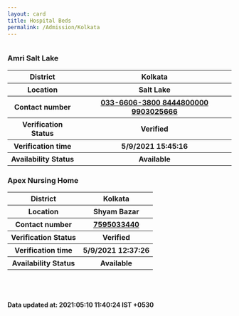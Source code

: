 ```yaml
---
layout: card
title: Hospital Beds
permalink: /Admission/Kolkata
---
```

<div class="row">
	<div class="column">
<div class="card_av">
<h3>Amri Salt Lake</h3>

<div class="info"><table>
<tr><th>District</th><th>Kolkata</th></tr>
<tr><th>Location</th><th>Salt Lake </th></tr>
<tr><th>Contact number </th><th><a href="tel:033-6606-3800">033-6606-3800</a><a href="tel: 8444800000"> 8444800000</a><a href="tel: 9903025666"> 9903025666</a></th></tr>
<tr><th>Verification  Status</th><th>Verified</th></tr>
<tr><th>Verification time</th><th>5/9/2021 15:45:16</th></tr>
<tr><th>Availability Status</th><th>Available</th></tr>
</table></div></div>
<div class="card_av">
<h3>Apex Nursing Home</h3>

<div class="info"><table>
<tr><th>District</th><th>Kolkata</th></tr>
<tr><th>Location</th><th>Shyam Bazar</th></tr>
<tr><th>Contact number </th><th><a href="tel:7595033440">7595033440</a></th></tr>
<tr><th>Verification  Status</th><th>Verified</th></tr>
<tr><th>Verification time</th><th>5/9/2021 12:37:26</th></tr>
<tr><th>Availability Status</th><th>Available</th></tr>
</table></div></div>
</div>
</div> <br><br>
<h4> Data updated at: 2021:05:10 11:40:24 IST +0530 </h4>